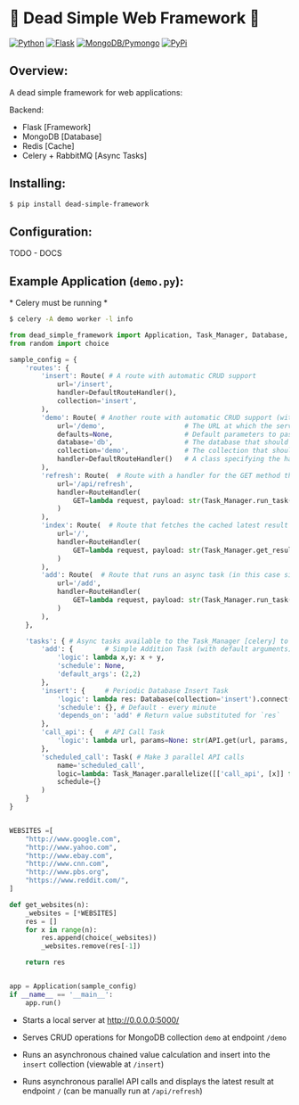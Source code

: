 # 🙈 Dead Simple Web Framework 🙉

[![Python](https://img.shields.io/badge/Python-3.5.7+-blue.svg)](https://www.python.org/downloads/)
[![Flask](https://img.shields.io/badge/Flask-1.1.1-yellow.svg)](https://flask.palletsprojects.com/en/1.1.x/)
[![MongoDB/Pymongo](https://img.shields.io/badge/MongoDB-4.2-green.svg)](https://docs.mongodb.com/drivers/pymongo)
[![PyPi](https://img.shields.io/badge/View%20On-PyPi-orange.svg)](https://pypi.org/project/dead-simple-framework/)


## Overview:

A dead simple framework for web applications:

Backend:

- Flask [Framework]
- MongoDB [Database]
- Redis [Cache]
- Celery + RabbitMQ [Async Tasks]

## Installing:

```sh
$ pip install dead-simple-framework
```


## Configuration:

TODO - DOCS

## Example Application (`demo.py`):

\* Celery must be running *
```sh
$ celery -A demo worker -l info
```

```python
from dead_simple_framework import Application, Task_Manager, Database, API, Route, RouteHandler, DefaultRouteHandler, Task
from random import choice

sample_config = {
    'routes': {
        'insert': Route( # A route with automatic CRUD support
            url='/insert',
            handler=DefaultRouteHandler(),
            collection='insert',
        ),
        'demo': Route( # Another route with automatic CRUD support (with all options specified)
            url='/demo',                    # The URL at which the server should handle requests
            defaults=None,                  # Default parameters to pass to the handler function for this URL
            database='db',                  # The database that should be passed to the handler function for this URL 
            collection='demo',              # The collection that should be passed to the handler function for this URL 
            handler=DefaultRouteHandler()   # A class specifying the handler functions to use based on the method used to access the URL 
        ),
        'refresh': Route(  # Route with a handler for the GET method that runs an async task (in this case an API call)
            url='/api/refresh',
            handler=RouteHandler(
                GET=lambda request, payload: str(Task_Manager.run_task('scheduled_call'))
            )
        ),
        'index': Route(  # Route that fetches the cached latest result of an async task (in this case an API call)
            url='/',
            handler=RouteHandler(
                GET=lambda request, payload: str(Task_Manager.get_result('scheduled_call'))
            )
        ),
        'add': Route(  # Route that runs an async task (in this case simple addition) and fetches the result
            url='/add',
            handler=RouteHandler(
                GET=lambda request, payload: str(Task_Manager.run_task('add'))
            )
        ),
    },

    'tasks': { # Async tasks available to the Task_Manager [celery] to schedule or run
        'add': {        # Simple Addition Task (with default arguments) 
            'logic': lambda x,y: x + y,
            'schedule': None,
            'default_args': (2,2)
        },
        'insert': {     # Periodic Database Insert Task 
            'logic': lambda res: Database(collection='insert').connect().insert_one({'test': 'doc', 'result': res}),
            'schedule': {}, # Default - every minute
            'depends_on': 'add' # Return value substituted for `res`
        },
        'call_api': {   # API Call Task
            'logic': lambda url, params=None: str(API.get(url, params, ignore_errors=False, retry_ms=10000, num_retries=20).content),
        },
        'scheduled_call': Task( # Make 3 parallel API calls
            name='scheduled_call',
            logic=lambda: Task_Manager.parallelize([['call_api', [x]] for x in get_websites(3)]),
            schedule={}
        )
    }
}


WEBSITES =[
    "http://www.google.com",
    "http://www.yahoo.com",
    "http://www.ebay.com",
    "http://www.cnn.com",
    "http://www.pbs.org",
    "https://www.reddit.com/",
]

def get_websites(n):
    _websites = [*WEBSITES]
    res = []
    for x in range(n):
        res.append(choice(_websites))
        _websites.remove(res[-1])

    return res


app = Application(sample_config)
if __name__ == '__main__':
    app.run()
```

- Starts a local server at http://0.0.0.0:5000/

- Serves CRUD operations for MongoDB collection `demo` at endpoint `/demo`

- Runs an asynchronous chained value calculation and insert into the `insert` collection (viewable at `/insert`)

- Runs asynchronous parallel API calls and displays the latest result at endpoint `/` (can be manually run at `/api/refresh`)
